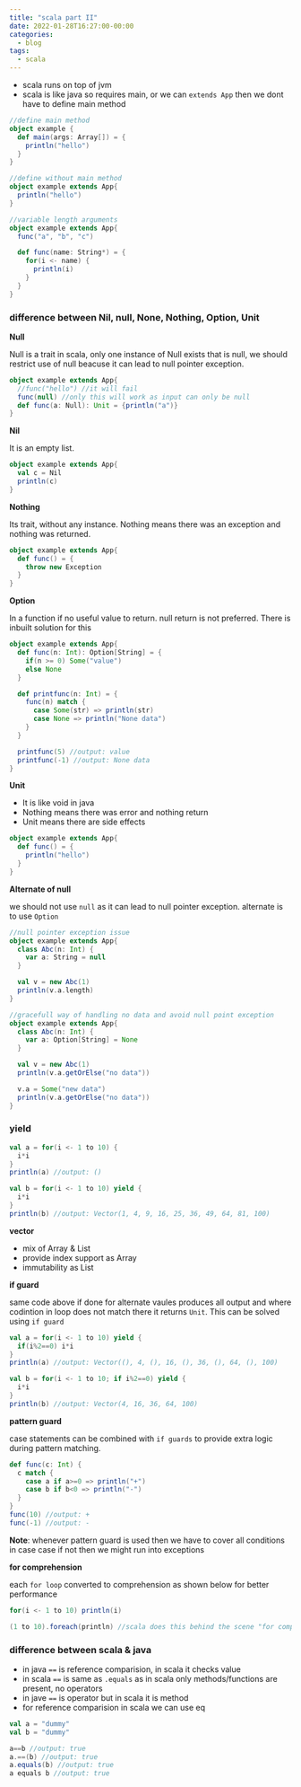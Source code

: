```yaml
---
title: "scala part II"
date: 2022-01-28T16:27:00-00:00
categories:
  - blog
tags:
  - scala
---
```



* scala runs on top of jvm
* scala is like java so requires main, or we can `extends App` then we dont have to define main method

```scala
//define main method
object example {
  def main(args: Array[]) = {
    println("hello")
  }
}
```

```scala
//define without main method
object example extends App{
  println("hello")
}
```

```scala
//variable length arguments
object example extends App{
  func("a", "b", "c")

  def func(name: String*) = {
    for(i <- name) {
      println(i)
    }
  }
}
```


### difference between Nil, null, None, Nothing, Option, Unit

**Null**

Null is a trait in scala, only one instance of Null exists that is null, we should restrict use of null beacuse it can lead to null pointer exception.

```scala
object example extends App{
  //func("hello") //it will fail
  func(null) //only this will work as input can only be null
  def func(a: Null): Unit = {println("a")}
}
```

**Nil**

It is an empty list.

```scala
object example extends App{
  val c = Nil
  println(c)
}
```

**Nothing**

Its trait, without any instance. Nothing means there was an exception and nothing was returned.

```scala
object example extends App{
  def func() = {
    throw new Exception
  }
}
```

**Option**

In a function if no useful value to return. null return is not preferred. There is inbuilt solution for this

```scala
object example extends App{
  def func(n: Int): Option[String] = {
    if(n >= 0) Some("value")
    else None
  }

  def printfunc(n: Int) = {
    func(n) match {
      case Some(str) => println(str)
      case None => println("None data")
    }
  }

  printfunc(5) //output: value
  printfunc(-1) //output: None data
}
```

**Unit**

* It is like void in java
* Nothing means there was error and nothing return
* Unit means there are side effects

```scala
object example extends App{
  def func() = {
    println("hello")
  }
}
```

**Alternate of null**

we should not use `null` as it can lead to null pointer exception. alternate is to use `Option`


```scala
//null pointer exception issue
object example extends App{
  class Abc(n: Int) {
    var a: String = null
  }

  val v = new Abc(1)
  println(v.a.length)
}
```

```scala
//gracefull way of handling no data and avoid null point exception
object example extends App{
  class Abc(n: Int) {
    var a: Option[String] = None
  }

  val v = new Abc(1)
  println(v.a.getOrElse("no data"))

  v.a = Some("new data")
  println(v.a.getOrElse("no data")) 
}
```


### yield

```scala
val a = for(i <- 1 to 10) {
  i*i
}
println(a) //output: ()

val b = for(i <- 1 to 10) yield {
  i*i
}
println(b) //output: Vector(1, 4, 9, 16, 25, 36, 49, 64, 81, 100)
```

**vector**

* mix of Array & List
* provide index support as Array
* immutability as List

**if guard**

same code above if done for alternate vaules produces all output and where codintion in loop does not match there it returns `Unit`. This can  be solved using `if guard`

```scala
val a = for(i <- 1 to 10) yield {
  if(i%2==0) i*i
}
println(a) //output: Vector((), 4, (), 16, (), 36, (), 64, (), 100)

val b = for(i <- 1 to 10; if i%2==0) yield {
  i*i
}
println(b) //output: Vector(4, 16, 36, 64, 100)
```

**pattern guard**

case statements can be combined with `if guards` to provide extra logic during pattern matching.

```scala
def func(c: Int) {
  c match {
    case a if a>=0 => println("+")
    case b if b<0 => println("-")
  }
}
func(10) //output: +
func(-1) //output: -
```

**Note**: whenever pattern guard is used then we have to cover all conditions in case case if not then we might run into exceptions

**for comprehension**

each `for loop` converted to comprehension as shown below for better performance

```scala
for(i <- 1 to 10) println(i)

(1 to 10).foreach(println) //scala does this behind the scene "for comprehension"
```


### difference between scala & java

* in java `==` is reference comparision, in scala it checks value
* in scala `==` is same as `.equals` as in scala only methods/functions are present, no operators
* in jave `==` is operator but in scala it is method
* for reference comparision in scala we can use eq

```scala
val a = "dummy"
val b = "dummy"

a==b //output: true
a.==(b) //output: true
a.equals(b) //output: true
a equals b //output: true
```
